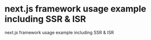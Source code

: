 # next.js framework usage example including SSR & ISR
next.js framework usage example including SSR & ISR
